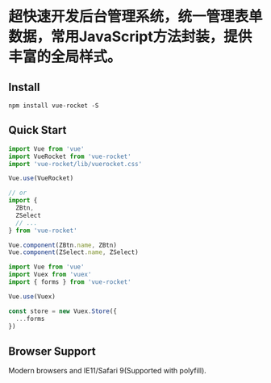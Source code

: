 # 超快速开发后台管理系统，统一管理表单数据，常用JavaScript方法封装，提供丰富的全局样式。


## Install
```shell
npm install vue-rocket -S
```


## Quick Start
``` javascript
import Vue from 'vue'
import VueRocket from 'vue-rocket'
import 'vue-rocket/lib/vuerocket.css'

Vue.use(VueRocket)

// or
import {
  ZBtn,
  ZSelect
  // ...
} from 'vue-rocket'

Vue.component(ZBtn.name, ZBtn)
Vue.component(ZSelect.name, ZSelect)
```


``` javascript
import Vue from 'vue'
import Vuex from 'vuex'
import { forms } from 'vue-rocket'

Vue.use(Vuex)

const store = new Vuex.Store({
  ...forms
})
```


## Browser Support
Modern browsers and IE11/Safari 9(Supported with polyfill).
